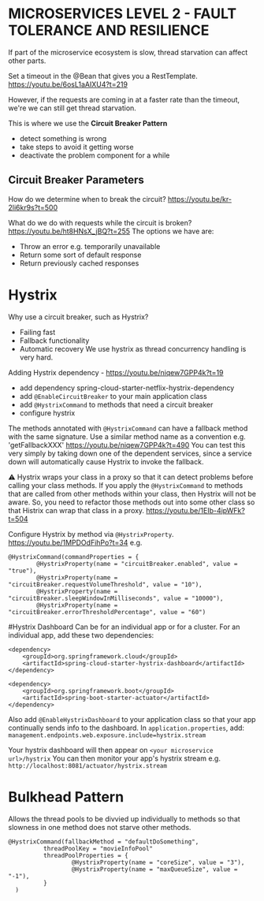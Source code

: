 # MICROSERVICES LEVEL 2 - FAULT TOLERANCE AND RESILIENCE
If part of the microservice ecosystem is slow, thread starvation can affect other parts.

Set a timeout in the @Bean that gives you a RestTemplate.  
https://youtu.be/6osL1aAIXU4?t=219

However, if the requests are coming in at a faster rate than the timeout, we're we can still get thread starvation.

This is where we use the **Circuit Breaker Pattern**
- detect something is wrong
- take steps to avoid it getting worse
- deactivate the problem component for a while

## Circuit Breaker Parameters
How do we determine when to break the circuit?
https://youtu.be/kr-2li6kr9s?t=500

What do we do with requests while the circuit is broken?
https://youtu.be/ht8HNsX_jBQ?t=255
The options we have are:
- Throw an error e.g. temporarily unavailable
- Return some sort of default response
- Return previously cached responses

# Hystrix
Why use a circuit breaker, such as Hystrix?
- Failing fast
- Fallback functionality
- Automatic recovery
We use hystrix as thread concurrency handling is very hard.
  
Adding Hystrix dependency - https://youtu.be/niqew7GPP4k?t=19
- add dependency spring-cloud-starter-netflix-hystrix-dependency
- add `@EnableCircuitBreaker` to your main application class
- add `@HystrixCommand` to methods that need a circuit breaker
- configure hystrix

The methods annotated with `@HystrixCommand` can have a fallback method with the same signature.
Use a similar method name as a convention e.g. 'getFallbackXXX'
https://youtu.be/niqew7GPP4k?t=490
You can test this very simply by taking down one of the dependent services, since a service down will automatically cause Hystrix to invoke the fallback.

:warning: Hystrix wraps your class in a proxy so that it can detect problems before calling your class methods.
If you apply the `@HystrixCommand` to methods that are called from other methods within your class, then Hystrix will not be aware.
So, you need to refactor those methods out into some other class so that Histrix can wrap that class in a proxy.
https://youtu.be/1EIb-4ipWFk?t=504

Configure Hystrix by method via `@HystrixProperty`.  
https://youtu.be/1MPDOdFihPo?t=34
e.g.
```
@HystrixCommand(commandProperties = {
        @HystrixProperty(name = "circuitBreaker.enabled", value = "true"),
        @HystrixProperty(name = "circuitBreaker.requestVolumeThreshold", value = "10"),
        @HystrixProperty(name = "circuitBreaker.sleepWindowInMilliseconds", value = "10000"),
        @HystrixProperty(name = "circuitBreaker.errorThresholdPercentage", value = "60")
```

#Hystrix Dashboard
Can be for an individual app or for a cluster.
For an individual app, add these two dependencies:
```
<dependency>
    <groupId>org.springframework.cloud</groupId>
    <artifactId>spring-cloud-starter-hystrix-dashboard</artifactId>
</dependency>

<dependency>
    <groupId>org.springframework.boot</groupId>
    <artifactId>spring-boot-starter-actuator</artifactId>
</dependency>
```
Also add `@EnableHystrixDashboard` to your application class so that your app continually sends info to the dashboard.
In `application.properties`, add:
`management.endpoints.web.exposure.include=hystrix.stream`

Your hystrix dashboard will then appear on `<your microservice url>/hystrix`
You can then monitor your app's hystrix stream e.g.
`http://localhost:8081/actuator/hystrix.stream`

# Bulkhead Pattern
Allows the thread pools to be divvied up individually to methods so that slowness in one method does  not starve other methods.
```
@HystrixCommand(fallbackMethod = "defaultDoSomething",
          threadPoolKey = "movieInfoPool"
          threadPoolProperties = {
                  @HystrixProperty(name = "coreSize", value = "3"),
                  @HystrixProperty(name = "maxQueueSize", value = "-1"),
          }
  )
```
